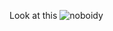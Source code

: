 Look at this 
![noboidy](https://github.com/user-attachments/assets/8c944ca7-1dce-4e18-9662-42557e11d82d.gif)
